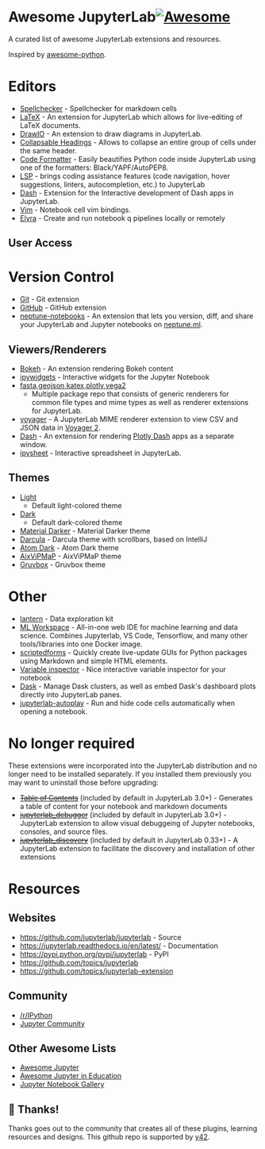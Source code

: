 # Awesome JupyterLab[![Awesome](https://cdn.rawgit.com/sindresorhus/awesome/d7305f38d29fed78fa85652e3a63e154dd8e8829/media/badge.svg)](https://github.com/sindresorhus/awesome)

A curated list of awesome JupyterLab extensions and resources.

Inspired by [awesome-python](https://github.com/vinta/awesome-python).


# Editors
- [Spellchecker](https://github.com/jupyterlab-contrib/spellchecker) - Spellchecker for markdown cells
- [LaTeX](https://github.com/jupyterlab/jupyterlab-latex) - An extension for JupyterLab which allows for live-editing of LaTeX documents.
- [DrawIO](https://github.com/QuantStack/jupyterlab-drawio) - An extension to draw diagrams in JupyterLab.
- [Collapsable Headings](https://github.com/aquirdTurtle/Collapsible_Headings) - Allows to collapse an entire group of cells under the same header.
- [Code Formatter](https://github.com/ryantam626/jupyterlab_code_formatter) - Easily beautifies Python code inside JupyterLab using one of the formatters: Black/YAPF/AutoPEP8.
- [LSP](https://github.com/krassowski/jupyterlab-lsp) - brings coding assistance features (code navigation, hover suggestions, linters, autocompletion, etc.) to JupyterLab
- [Dash](https://github.com/plotly/jupyter-dash) - Extension for the Interactive development of Dash apps in JupyterLab.
- [Vim](https://github.com/jwkvam/jupyterlab-vim) - Notebook cell vim bindings.
- [Elyra](https://github.com/elyra-ai/elyra) - Create and run notebook
q pipelines locally or remotely

## User Access

# Version Control
- [Git](https://github.com/jupyterlab/jupyterlab-git) - Git extension
- [GitHub](https://github.com/jupyterlab/jupyterlab-github) - GitHub extension
- [neptune-notebooks](https://docs.neptune.ml/notebooks/introduction.html) - An
  extension that lets you version, diff, and share your JupyterLab and Jupyter
  notebooks on [neptune.ml](https://neptune.ml/). 

## Viewers/Renderers
- [Bokeh](https://github.com/bokeh/jupyterlab_bokeh) - An extension rendering
  Bokeh content
- [ipywidgets](https://github.com/jupyter-widgets/ipywidgets) - Interactive
  widgets for the Jupyter Notebook
- [fasta,geojson,katex,plotly,vega2](https://github.com/jupyterlab/jupyter-renderers)
  - Multiple package repo that consists of generic renderers for common file
  types and mime types as well as renderer extensions for JupyterLab.
- [voyager](https://github.com/altair-viz/jupyterlab_voyager) - A JupyterLab
  MIME renderer extension to view CSV and JSON data in [Voyager
  2](https://github.com/vega/voyager#voyager-2).
- [Dash](https://github.com/plotly/jupyterlab-dash) - An extension for
  rendering [Plotly Dash](https://plot.ly/products/dash/) apps as a separate
  window.
- [ipysheet](https://github.com/QuantStack/ipysheet) - Interactive spreadsheet
  in JupyterLab.

## Themes
- [Light](https://github.com/jupyterlab/jupyterlab/tree/master/packages/theme-light-extension)
  - Default light-colored theme
- [Dark](https://github.com/jupyterlab/jupyterlab/tree/master/packages/theme-dark-extension)
  - Default dark-colored theme
- [Material Darker](https://github.com/oriolmirosa/jupyterlab_materialdarker) -
  Material Darker theme
- [Darcula](https://github.com/telamonian/theme-darcula) - Darcula theme with
  scrollbars, based on IntelliJ
- [Atom Dark](https://github.com/BurglarBenson/Jupyter-Atom-Dark-Theme) - Atom
  Dark theme
- [AixViPMaP](https://github.com/AixViPMaP/jlab-theme) - AixViPMaP theme
- [Gruvbox](https://github.com/Rahlir/theme-gruvbox) - Gruvbox theme

# Other
- [lantern](https://github.com/timkpaine/lantern) - Data exploration kit
- [ML Workspace](https://github.com/ml-tooling/ml-workspace) - All-in-one web IDE for machine learning and data science. Combines Jupyterlab, VS Code, Tensorflow, and many other tools/libraries into one Docker image.
- [scriptedforms](https://github.com/SimonBiggs/scriptedforms) - Quickly create live-update GUIs for Python packages using Markdown and simple HTML elements.
- [Variable inspector](https://github.com/lckr/jupyterlab-variableInspector) - Nice interactive variable inspector for your notebook
- [Dask](https://github.com/dask/dask-labextension) - Manage Dask clusters, as well as embed Dask's dashboard plots directly into JupyterLab panes.
- [jupyterlab-autoplay](https://github.com/remborg/autoplay) - Run and hide code cells automatically when opening a notebook.

# No longer required

These extensions were incorporated into the JupyterLab distribution and no longer need to be installed separately. If you installed them previously you may want to uninstall those before upgrading:
- <s>[Table of Contents](https://github.com/jupyterlab/jupyterlab-toc)</s> (included by default in JupyterLab 3.0+) - Generates a table of content for your notebook and markdown documents
- <s>[jupyterlab_debugger](https://github.com/jupyterlab/debugger)</s> (included by default in JupyterLab 3.0+) - JupyterLab extension to allow visual debuggeing of Jupyter notebooks, consoles, and source files.
- <s>[jupyterlab_discovery](https://github.com/vidartf/jupyterlab_discovery)</s> (included by default in JupyterLab 0.33+) - A JupyterLab extension to facilitate the discovery and installation of other extensions

# Resources

## Websites

- https://github.com/jupyterlab/jupyterlab - Source
- https://jupyterlab.readthedocs.io/en/latest/ - Documentation
- https://pypi.python.org/pypi/jupyterlab - PyPI
- https://github.com/topics/jupyterlab
- https://github.com/topics/jupyterlab-extension

## Community

- [/r/IPython](https://www.reddit.com/r/IPython/)
- [Jupyter Community](https://jupyter.org/community.html)

## Other Awesome Lists

- [Awesome Jupyter](https://github.com/adebar/awesome-jupyter)
- [Awesome Jupyter in Education](https://github.com/quobit/awesome-python-in-education#jupyter)
- [Jupyter Notebook Gallery](https://github.com/jupyter/jupyter/wiki/a-gallery-of-interesting-jupyter-notebooks)

## 💜 Thanks!

Thanks goes out to the community that creates all of these plugins, learning
resources and designs. This github repo is supported by
[y42](https://www.y42.com).
